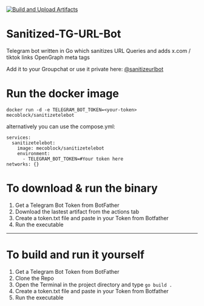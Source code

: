 [![Build and Upload Artifacts](https://github.com/HeyMeco/Sanitized-TG-URL-Bot/actions/workflows/go.yml/badge.svg)](https://github.com/HeyMeco/Sanitized-TG-URL-Bot/actions/workflows/go.yml)
# Sanitized-TG-URL-Bot
Telegram bot written in Go which sanitizes URL Queries and adds x.com / tiktok links OpenGraph meta tags

Add it to your Groupchat or use it private here: [@sanitizeurlbot](https://t.me/sanitizeurlbot)

# Run the docker image
```
docker run -d -e TELEGRAM_BOT_TOKEN=<your-token> mecoblock/sanitizetelebot
```
alternatively you can use the compose.yml:
```
services:
  sanitizetelebot:
    image: mecoblock/sanitizetelebot
    environment:
      - TELEGRAM_BOT_TOKEN=#Your token here
networks: {}
```

# To download & run the binary
1. Get a Telegram Bot Token from BotFather
2. Download the lastest artifact from the actions tab
3. Create a token.txt file and paste in your Token from Botfather
4. Run the executable
----
# To build and run it yourself
1. Get a Telegram Bot Token from BotFather
2. Clone the Repo
3. Open the Terminal in the project directory and type `go build .`
4. Create a token.txt file and paste in your Token from Botfather
5. Run the executable
